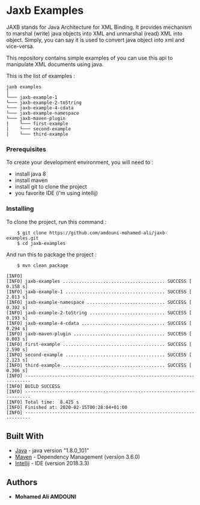 # Jaxb Examples

JAXB stands for Java Architecture for XML Binding. It provides mechanism to marshal (write) java objects into XML and unmarshal (read) XML into object. 
Simply, you can say it is used to convert java object into xml and vice-versa.

This repository contains simple examples of you can use this api to manipulate XML documents using java.

This is the list of examples :

```
jaxb examples
│
└─── jaxb-example-1
└─── jaxb-example-2-toString
└─── jaxb-example-4-cdata
└─── jaxb-example-namespace
└─── jaxb-maven-plugin
|    └─── first-example
|    └─── second-example
|    └─── third-example
```

### Prerequisites

To create your development environment, you will need to :

- install java 8
- install maven
- install git to clone the project
- you favorite IDE (i'm using intellij)

### Installing

To clone the project, run this command :

```
    $ git clone https://github.com/amdouni-mohamed-ali/jaxb-examples.git
    $ cd jaxb-examples
```

And run this to package the project :

```
    $ mvn clean package
```

```log
[INFO] 
[INFO] jaxb-examples ...................................... SUCCESS [  0.158 s]
[INFO] jaxb-example-1 ..................................... SUCCESS [  2.013 s]
[INFO] jaxb-example-namespace ............................. SUCCESS [  0.392 s]
[INFO] jaxb-example-2-toString ............................ SUCCESS [  0.193 s]
[INFO] jaxb-example-4-cdata ............................... SUCCESS [  0.294 s]
[INFO] jaxb-maven-plugin .................................. SUCCESS [  0.003 s]
[INFO] first-example ...................................... SUCCESS [  2.590 s]
[INFO] second-example ..................................... SUCCESS [  2.123 s]
[INFO] third-example ...................................... SUCCESS [  0.306 s]
[INFO] ------------------------------------------------------------------------
[INFO] BUILD SUCCESS
[INFO] ------------------------------------------------------------------------
[INFO] Total time:  8.425 s
[INFO] Finished at: 2020-02-15T00:28:04+01:00
[INFO] ------------------------------------------------------------------------

```

## Built With

* [Java](https://openjdk.java.net/) - java version "1.8.0_101"
* [Maven](https://maven.apache.org/) - Dependency Management (version 3.6.0)
* [Intellij](https://www.jetbrains.com/) - IDE (version 2018.3.3)

## Authors

* **Mohamed Ali AMDOUNI**